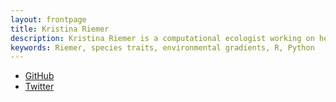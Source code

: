 ```yaml
---
layout: frontpage
title: Kristina Riemer
description: Kristina Riemer is a computational ecologist working on her PhD at the University of Florida with Dr. Ethan White
keywords: Riemer, species traits, environmental gradients, R, Python
---
```


<div class="navbar">
  <div class="navbar-inner">
      <ul class="nav">
          <li><a href="https://github.com/KristinaRiemer">GitHub</a></li>
          <li><a href="https://twitter.com/KristinaRiemer">Twitter</a></li>
      </ul>
  </div>
</div>
